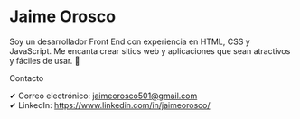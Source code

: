 # Jaime Orosco

Soy un desarrollador Front End con experiencia en HTML, CSS y JavaScript. Me encanta crear sitios web y aplicaciones que sean atractivos y fáciles de usar. 🚀

Contacto

  ✔ Correo electrónico: jaimeorosco501@gmail.com  
  ✔ LinkedIn: https://www.linkedin.com/in/jaimeorosco/
